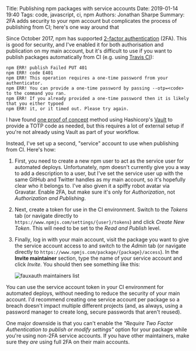 Title: Publishing npm packages with service accounts 
Date: 2019-01-14 19:40
Tags: code, javascript, ci, npm 
Authors: Jonathan Sharpe
Summary: 2FA adds security to your npm account but complicates the process of publishing from CI; here's one way around that

Since October 2017, npm has supported [2-factor authentication][1] (2FA). This
is good for security, and I've enabled it for both authorisation and publication
on my main account, but it's difficult to use if you want to publish packages
automatically from CI (e.g. using [Travis CI][3]):

```
npm ERR! publish Failed PUT 401
npm ERR! code E401
npm ERR! This operation requires a one-time password from your authenticator.
npm ERR! You can provide a one-time password by passing --otp=<code> to the command you ran.
npm ERR! If you already provided a one-time password then it is likely that you either typoed
npm ERR! it, or it timed out. Please try again.
```

I have found [one proof of concept][2] method using Hashicorp's [Vault][4] to
provide a TOTP code as needed, but this requires a lot of external setup if
you're not already using Vault as part of your workflow.

Instead, I've set up a second, "service" account to use when publishing
from CI. Here's how:

1.  First, you need to create a new npm user to act as the service user for
    automated deploys. Unfortunately, npm doesn't currently give you a way to
    add a description to a user, but I've set the service user up with the same
    GitHub and Twitter handles as my main account, so it's hopefully clear who
    it belongs to. I've also given it a spiffy robot avatar via Gravatar. Enable
    2FA, but make sure it's only for _Authorization_, not _Authorization and
    Publishing_.

2.  Next, create a token for use in the CI environment. Switch to the _Tokens_
    tab (or navigate directly to `https://www.npmjs.com/settings/{user}/tokens`)
    and click _Create New Token_. This will need to be set to the _Read and
    Publish_ level.

3.  Finally, log in with your main account, visit the package you want to give
    the service account access to and switch to the _Admin_ tab (or navigate
    directly to `https://www.npmjs.com/package/{package}/access`). In the
    **Invite maintainer** section, type the name of your service account and
    click _Invite_. You should then see something like this:

    ![fauxauth maintainers list]({static}/images/fauxauth-maintainers.png)

You can use the service account token in your CI environment for automated
deploys, without needing to reduce the security of your main account. I'd
recommend creating one service account per package so a breach doesn't impact
multiple different projects (and, as always, using a password manager to create
long, secure passwords that aren't reused).

One major downside is that you can't enable the _"Require Two Factor
Authentication to publish or modify settings"_ option for your package while
you're using non-2FA service accounts. If you have other maintainers, make sure
they _are_ using full 2FA on their main accounts.

[1]: https://blog.npmjs.org/post/166039777883/protect-your-npm-account-with-two-factor
[2]: https://medium.com/@sgyio/how-to-deploy-npm-package-with-2fa-enabled-on-write-49843bf493a8
[3]: https://docs.travis-ci.com/user/deployment/npm/
[4]: https://www.vaultproject.io/
